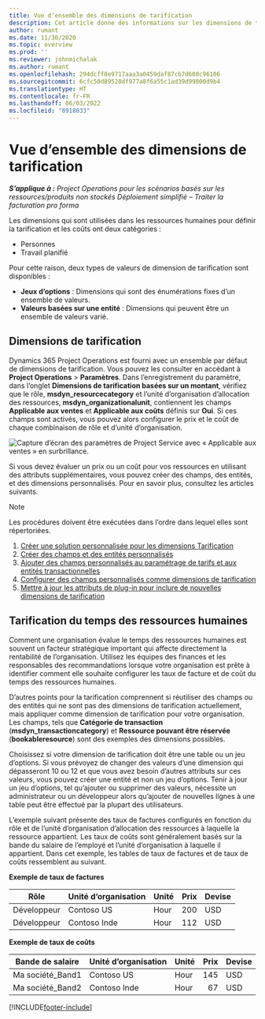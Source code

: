 ```yaml
---
title: Vue d’ensemble des dimensions de tarification
description: Cet article donne des informations sur les dimensions de tarification dans Dynamics 365 Project Operations.
author: rumant
ms.date: 11/30/2020
ms.topic: overview
ms.prod: ''
ms.reviewer: johnmichalak
ms.author: rumant
ms.openlocfilehash: 294dcff8e9717aaa3a0459daf87cb7d608c96106
ms.sourcegitcommit: 6cfc50d89528df977a8f6a55c1ad39d99800d9b4
ms.translationtype: HT
ms.contentlocale: fr-FR
ms.lasthandoff: 06/03/2022
ms.locfileid: "8918033"
---
```

# <a name="pricing-dimensions-overview"></a>Vue d’ensemble des dimensions de tarification

_**S’applique à :** Project Operations pour les scénarios basés sur les ressources/produits non stockés Déploiement simplifié – Traiter la facturation pro forma_

Les dimensions qui sont utilisées dans les ressources humaines pour définir la tarification et les coûts ont deux catégories :

- Personnes
- Travail planifié

Pour cette raison, deux types de valeurs de dimension de tarification sont disponibles :

- **Jeux d’options** : Dimensions qui sont des énumérations fixes d’un ensemble de valeurs.
- **Valeurs basées sur une entité** : Dimensions qui peuvent être un ensemble de valeurs varié.

## <a name="pricing-dimensions"></a>Dimensions de tarification

Dynamics 365 Project Operations est fourni avec un ensemble par défaut de dimensions de tarification. Vous pouvez les consulter en accédant à **Project Operations** > **Paramètres**. Dans l’enregistrement du paramètre, dans l’onglet **Dimensions de tarification basées sur un montant**, vérifiez que le rôle, **msdyn_resourcecategory** et l’unité d’organisation d’allocation des ressources, **msdyn_organizationalunit**, contiennent les champs **Applicable aux ventes** et **Applicable aux coûts** définis sur **Oui**. Si ces champs sont activés, vous pouvez alors configurer le prix et le coût de chaque combinaison de rôle et d’unité d’organisation.

![Capture d’écran des paramètres de Project Service avec « Applicable aux ventes » en surbrillance.](media/PS-OOB-parameters.png)

Si vous devez évaluer un prix ou un coût pour vos ressources en utilisant des attributs supplémentaires, vous pouvez créer des champs, des entités, et des dimensions personnalisés. Pour en savoir plus, consultez les articles suivants. 
  
  > [!NOTE]
  > Les procédures doivent être exécutées dans l’ordre dans lequel elles sont répertoriées.

1. [Créer une solution personnalisée pour les dimensions Tarification](../sales/create-solution-custompd.md)
2. [Créer des champs et des entités personnalisés](create-custom-fields-entities-pricing-dimensions.md)
3. [Ajouter des champs personnalisés au paramétrage de tarifs et aux entités transactionnelles ](add-custom-fields-price-setup-transactional-entities.md)
4. [Configurer des champs personnalisés comme dimensions de tarification ](set-up-custom-fields-pricing-dimensions.md)
5. [Mettre à jour les attributs de plug-in pour inclure de nouvelles dimensions de tarification](update-plugin-attributes-pd.md)


## <a name="pricing-human-resource-time"></a>Tarification du temps des ressources humaines
Comment une organisation évalue le temps des ressources humaines est souvent un facteur stratégique important qui affecte directement la rentabilité de l’organisation. Utilisez les équipes des finances et les responsables des recommandations lorsque votre organisation est prête à identifier comment elle souhaite configurer les taux de facture et de coût du temps des ressources humaines.

D’autres points pour la tarification comprennent si réutiliser des champs ou des entités qui ne sont pas des dimensions de tarification actuellement, mais appliquer comme dimension de tarification pour votre organisation. Les champs, tels que **Catégorie de transaction** (**msdyn_transactioncategory**) et **Ressource pouvant être réservée** (**bookableresource**) sont des exemples des dimensions possibles. 

Choisissez si votre dimension de tarification doit être une table ou un jeu d’options. Si vous prévoyez de changer des valeurs d’une dimension qui dépasseront 10 ou 12 et que vous avez besoin d’autres attributs sur ces valeurs, vous pouvez créer une entité et non un jeu d’options. Tenir à jour un jeu d’options, tel qu’ajouter ou supprimer des valeurs, nécessite un administrateur ou un développeur alors qu’ajouter de nouvelles lignes à une table peut être effectué par la plupart des utilisateurs.

L’exemple suivant présente des taux de factures configurés en fonction du rôle et de l’unité d’organisation d’allocation des ressources à laquelle la ressource appartient. Les taux de coûts sont généralement basés sur la bande du salaire de l’employé et l’unité d’organisation à laquelle il appartient. Dans cet exemple, les tables de taux de factures et de taux de coûts ressemblent au suivant.

**Exemple de taux de factures**

| Rôle        | Unité d’organisation    |Unité      |Prix      |Devise  |
| ------------|-------------|----------|----------:|----------|
| Développeur   | Contoso US  |Hour | 200|USD     |
| Développeur   | Contoso Inde |Hour|   112|USD     |


**Exemple de taux de coûts**

| Bande de salaire     | Unité d’organisation    |Unité      |Prix      |Devise  |
| ----------------|-------------|----------|----------:|----------|
| Ma société_Band1 | Contoso US  |Hour | 145|USD     |
| Ma société_Band2 | Contoso Inde |Hour|   67|USD     |


[!INCLUDE[footer-include](../includes/footer-banner.md)]